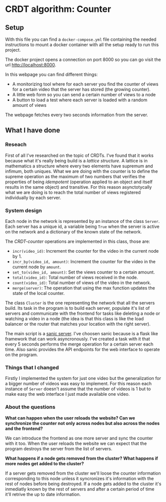 # CRDT algorithm: Counter

## Setup

With this file you can find a `docker-compose.yml` file containing the
needed instructions to mount a docker container with all the setup ready
to run this project.

The docker project opens a connection on port 8000 so you can go visit
the url [http://localhost:8000](http://localhost:8000). 

In this webpage you can find different things:

- A monitorizing tool where for each server you find the counter of
  views for a certain video that the server has stored (the growing counter).
- A little web form so you can send a certain number of views to a node
- A button to load a test where each server is loaded with a random amount of views

The webpage fetches every two seconds information from the server.

## What I have done

### Reseach

First of all I've researched on the topic of CRDTs. I've found that it
works because what it's really being build is a _lattice structure_.
A lattice is in mathematics a structure where every two elements have
supremum and infimum, both uniques. What we are doing with the counter
is to define the supreme operation as the maximum of two numbers that
verifies the properties of being _idempotent_ (operation applied to an
object and itself results in the same object) and transitive. For this
reason asynctotycally what we are doing is to reach the total number
of views registered individually by each server.

### System design

Each node in the network is represented by an instance of the class
`Server`.  Each server has a unique id, a variable being `True` when
the server is active on the network and a dictionary of the known
state of the network.

The _CRDT-counter_ operations are implemented in this class, those are:

- `incr(video_id)`: Increment the counter for the video in the current node by 1.
- `incr_by(video_id, amount)`: Increment the counter for the video in
  the current node by `amount`.
- `set_to(video_id, amount)`: Set the views counter to a certain amount.
- `total(video_id)`: Total number of views received in the node.
- `count(video_id)`: Total number of views of the video in the network.
- `merge(server)`: The operation that using the max function updates
  the state of the local counter.

The class `Cluster` is the one representing the network that all the
servers build. Its task in the program is to build each server,
populate it's list of servers and communicate with the frontend for
tasks like deleting a node or watching a video in a node (the idea is
that this class is like the load balancer or the router that matches
your location with the right server).

The main script is a [sanic
server](https://github.com/huge-success/sanic). I've choosen sanic
because is a flask like framework that can work asyncronously. I've
created a task with it that every 5 seconds performs the merge
operation for a certain server each time. Also sanic provides the API
endpoints for the web interface to operate on the program.

### Things that I changed

Firstly I implemented the system for just one video but the
generalization for a bigger number of videos was easy to implement.
For this reason each instance of `Server` doesn't assume that the number of videos
is 1 but to make easy the web interface I just made available one
video.

### About the questions

**What can happen when the user reloads the website? Can we synchronize the counter
not only across nodes but also across the nodes and the frontend?**

We can introduce the frontend as one more server and sync the counter
with it too. When the user reloads the website we can expect that the
program destroys the server from the list of servers.

**What happens if a node gets removed from the cluster? What happens if more nodes
get added to the cluster?**

If a server gets removed from the cluster we'll loose the counter
information corresponding to this node unless it syncronizes it's
information with the rest of nodes before being destroyed.  If a node
gets added to the cluster it's inmediatly known by the rest of servers
and after a certain period of time it'll retrive the up to date
information.
